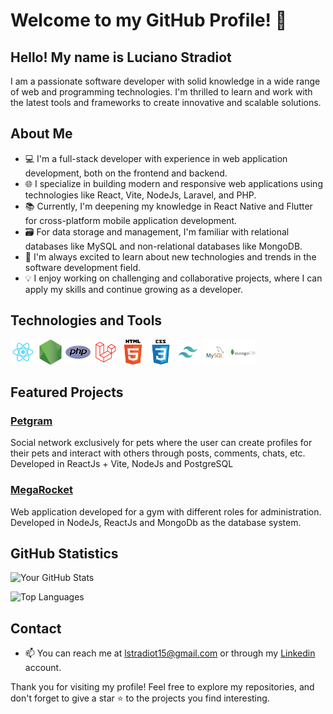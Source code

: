 # Welcome to my GitHub Profile! 👋

## Hello! My name is Luciano Stradiot

I am a passionate software developer with solid knowledge in a wide range of web and programming technologies. I'm thrilled to learn and work with the latest tools and frameworks to create innovative and scalable solutions.

## About Me

- 💻 I'm a full-stack developer with experience in web application development, both on the frontend and backend.
- 🌐 I specialize in building modern and responsive web applications using technologies like React, Vite, NodeJs, Laravel, and PHP.
- 📚 Currently, I'm deepening my knowledge in React Native and Flutter for cross-platform mobile application development.
- 🗃️ For data storage and management, I'm familiar with relational databases like MySQL and non-relational databases like MongoDB.
- 🌱 I'm always excited to learn about new technologies and trends in the software development field.
- 💡 I enjoy working on challenging and collaborative projects, where I can apply my skills and continue growing as a developer.

## Technologies and Tools

<img src="https://raw.githubusercontent.com/github/explore/80688e429a7d4ef2fca1e82350fe8e3517d3494d/topics/react/react.png" alt="React" width="40" height="40"/> <img src="https://raw.githubusercontent.com/github/explore/80688e429a7d4ef2fca1e82350fe8e3517d3494d/topics/nodejs/nodejs.png" alt="Node.js" width="40" height="40"/> <img src="https://raw.githubusercontent.com/github/explore/80688e429a7d4ef2fca1e82350fe8e3517d3494d/topics/php/php.png" alt="PHP" width="40" height="40"/> <img src="https://raw.githubusercontent.com/github/explore/80688e429a7d4ef2fca1e82350fe8e3517d3494d/topics/laravel/laravel.png" alt="Laravel" width="40" height="40"/> <img src="https://raw.githubusercontent.com/github/explore/80688e429a7d4ef2fca1e82350fe8e3517d3494d/topics/html/html.png" alt="HTML" width="40" height="40"/> <img src="https://raw.githubusercontent.com/github/explore/80688e429a7d4ef2fca1e82350fe8e3517d3494d/topics/css/css.png" alt="CSS" width="40" height="40"/> <img src="https://raw.githubusercontent.com/github/explore/80688e429a7d4ef2fca1e82350fe8e3517d3494d/topics/tailwind/tailwind.png" alt="Tailwind CSS" width="40" height="40"/> <img src="https://raw.githubusercontent.com/github/explore/80688e429a7d4ef2fca1e82350fe8e3517d3494d/topics/mysql/mysql.png" alt="MySQL" width="40" height="40"/> <img src="https://raw.githubusercontent.com/github/explore/80688e429a7d4ef2fca1e82350fe8e3517d3494d/topics/mongodb/mongodb.png" alt="MongoDB" width="40" height="40"/>

## Featured Projects

### [Petgram](https://github.com/LucianoStradiot/Petgram)

Social network exclusively for pets where the user can create profiles for their pets and interact with others
through posts, comments, chats, etc. Developed in ReactJs + Vite, NodeJs and PostgreSQL

### [MegaRocket](https://github.com/LucianoStradiot/MegaRocket-app)

Web application developed for a gym with different roles for administration. Developed in NodeJs, ReactJs
and MongoDb as the database system.

## GitHub Statistics

![Your GitHub Stats](https://github-readme-stats.vercel.app/api?username=LucianoStradiot&show_icons=true&theme=radical)

![Top Languages](https://github-readme-stats.vercel.app/api/top-langs/?username=LucianoStradiot&layout=compact&theme=radical)

## Contact

- 📫 You can reach me at lstradiot15@gmail.com or through my [Linkedin](https://www.linkedin.com/in/lucianostradiot/) account.

Thank you for visiting my profile! Feel free to explore my repositories, and don't forget to give a star ⭐️ to the projects you find interesting.

